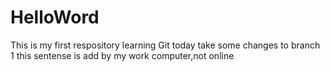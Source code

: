 # HelloWord
This is my first respository
learning Git today
take some changes to branch 1
this sentense is add by my work computer,not online
